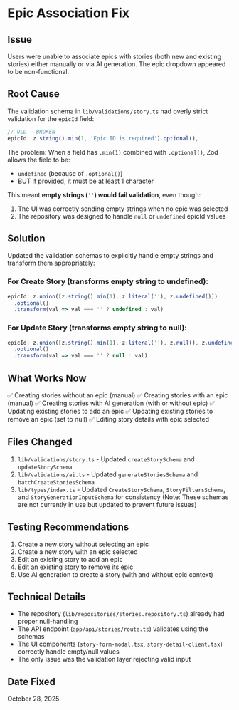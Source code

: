 # Epic Association Fix

## Issue
Users were unable to associate epics with stories (both new and existing stories) either manually or via AI generation. The epic dropdown appeared to be non-functional.

## Root Cause
The validation schema in `lib/validations/story.ts` had overly strict validation for the `epicId` field:

```typescript
// OLD - BROKEN
epicId: z.string().min(1, 'Epic ID is required').optional(),
```

The problem: When a field has `.min(1)` combined with `.optional()`, Zod allows the field to be:
- `undefined` (because of `.optional()`)
- BUT if provided, it must be at least 1 character

This meant **empty strings (`''`) would fail validation**, even though:
1. The UI was correctly sending empty strings when no epic was selected
2. The repository was designed to handle `null` or `undefined` epicId values

## Solution
Updated the validation schemas to explicitly handle empty strings and transform them appropriately:

### For Create Story (transforms empty string to undefined):
```typescript
epicId: z.union([z.string().min(1), z.literal(''), z.undefined()])
  .optional()
  .transform(val => val === '' ? undefined : val)
```

### For Update Story (transforms empty string to null):
```typescript
epicId: z.union([z.string().min(1), z.literal(''), z.null(), z.undefined()])
  .optional()
  .transform(val => val === '' ? null : val)
```

## What Works Now
✅ Creating stories without an epic (manual)
✅ Creating stories with an epic (manual)
✅ Creating stories with AI generation (with or without epic)
✅ Updating existing stories to add an epic
✅ Updating existing stories to remove an epic (set to null)
✅ Editing story details with epic selected

## Files Changed
1. `lib/validations/story.ts` - Updated `createStorySchema` and `updateStorySchema`
2. `lib/validations/ai.ts` - Updated `generateStoriesSchema` and `batchCreateStoriesSchema`
3. `lib/types/index.ts` - Updated `CreateStorySchema`, `StoryFiltersSchema`, and `StoryGenerationInputSchema` for consistency (Note: These schemas are not currently in use but updated to prevent future issues)

## Testing Recommendations
1. Create a new story without selecting an epic
2. Create a new story with an epic selected
3. Edit an existing story to add an epic
4. Edit an existing story to remove its epic
5. Use AI generation to create a story (with and without epic context)

## Technical Details
- The repository (`lib/repositories/stories.repository.ts`) already had proper null-handling
- The API endpoint (`app/api/stories/route.ts`) validates using the schemas
- The UI components (`story-form-modal.tsx`, `story-detail-client.tsx`) correctly handle empty/null values
- The only issue was the validation layer rejecting valid input

## Date Fixed
October 28, 2025

